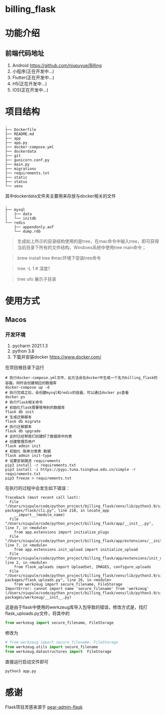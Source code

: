 # billing_flask

# 功能介绍


## 前端代码地址
1. Android https://github.com/niupuyue/Billing
2. 小程序(正在开发中...)
3. Flutter(正在开发中...)
4. H5(正在开发中...)
5. IOS(正在开发中...)

# 项目结构
```text
.
├── Dockerfile
├── README.md
├── app
├── app.py
├── docker-compose.yml
├── dockerdata
├── git
├── gunicorn.conf.py
├── main.py
├── migrations
├── requirements.txt
├── static
├── status
└── venv
```
其中dockerdata文件夹主要用来存放与docker相关的文件
```text
.
├── mysql
│   ├── data
│   └── initdb
└── redis
    ├── appendonly.aof
    └── dump.rdb
```

> 生成如上所示的目录结构使用的是tree，在mac命令中输入tree，即可获得当前目录下所有的文件结构，Windows系统中使用tree main命令；

> brew install tree #mac环境下安装tree命令

> tree -L 1 # 深度1

> tree ufo 展示子目录

# 使用方式

## Macos

### 开发环境
1. pycharm 2021.1.3
2. python 3.8
3. 下载并安装docker https://www.docker.com/

在项目根目录下运行
```angular2html
# 执行docker-compose.yml文件，此方法会在docker中生成一个名为billing_flask的容器，同时会创建相应的数据库
docker-compose up -d
# 执行完成之后，会创建mysql和redis的容器，可以通过docker ps查看
docker ps
# 执行flask相关命令
# 初始化flask需要使用到的数据库
flask db init
# 生成迁移脚本
flask db migrate
# 执行迁移脚本
flask db upgrade
# 此时已经帮我们创建好了数据库中的表
# 创建管理员用户
flask admin init
# 初始化 账单分类表 数据
flask admin init-type
# 设置安装跟进 requirements
pip3 install -r requirements.txt
pip3 install -i https://pypi.tuna.tsinghua.edu.cn/simple -r requirements.txt
pip3 freeze > requirements.txt
```
在执行的过程中会发生如下错误：
```angular2html
Traceback (most recent call last):
  File "/Users/niupule/code/python_project/billing_flask/venv/lib/python3.9/site-packages/flask/cli.py", line 218, in locate_app
    __import__(module_name)
  File "/Users/niupule/code/python_project/billing_flask/app/__init__.py", line 7, in <module>
    from app.extensions import initialize_plugs
  File "/Users/niupule/code/python_project/billing_flask/app/extensions/__init__.py", line 7, in <module>
    from app.extensions.init_upload import initialize_upload
  File "/Users/niupule/code/python_project/billing_flask/app/extensions/init_upload.py", line 2, in <module>
    from flask_uploads import UploadSet, IMAGES, configure_uploads
  File "/Users/niupule/code/python_project/billing_flask/venv/lib/python3.9/site-packages/flask_uploads.py", line 26, in <module>
    from werkzeug import secure_filename, FileStorage
ImportError: cannot import name 'secure_filename' from 'werkzeug' (/Users/niupule/code/python_project/billing_flask/venv/lib/python3.9/site-packages/werkzeug/__init__.py)
```
这是由于flask中使用的werkzeug库导入包导致的错误，修改方式是，找打flask_uploads.py文件，将其中的
```python
from werkzeug import secure_filename, FileStorage
```
修改为
```python
# from werkzeug import secure_filename, FileStorage
from werkzeug.utils import secure_filename
from werkzeug.datastructures import  FileStorage
```

直接运行启动文件即可
```python
python3 app.py
```

# 感谢
Flask项目灵感来源于 [pear-admin-flask](https://gitee.com/pear-admin/pear-admin-flask)

